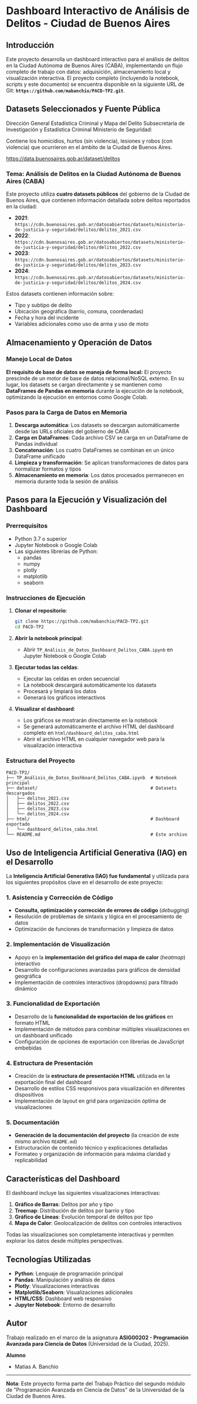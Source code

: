 # Dashboard Interactivo de Análisis de Delitos - Ciudad de Buenos Aires

## Introducción

Este proyecto desarrolla un dashboard interactivo para el análisis de delitos en la Ciudad Autónoma de Buenos Aires (CABA), implementando un flujo completo de trabajo con datos: adquisición, almacenamiento local y visualización interactiva. El proyecto completo (incluyendo la notebook, scripts y este documento) se encuentra disponible en la siguiente URL de Git: **`https://github.com/mabanchio/PACD-TP2.git`**.

## Datasets Seleccionados y Fuente Pública
Dirección General Estadística Criminal y Mapa del Delito Subsecretaría de Investigación y Estadística Criminal Ministerio de Seguridad: 

Contiene los homicidios, hurtos (sin violencia), lesiones y robos (con violencia) que ocurrieron en el ámbito de la Ciudad de Buenos Aires.

https://data.buenosaires.gob.ar/dataset/delitos

### Tema: Análisis de Delitos en la Ciudad Autónoma de Buenos Aires (CABA)

Este proyecto utiliza **cuatro datasets públicos** del gobierno de la Ciudad de Buenos Aires, que contienen información detallada sobre delitos reportados en la ciudad:

- **2021**: `https://cdn.buenosaires.gob.ar/datosabiertos/datasets/ministerio-de-justicia-y-seguridad/delitos/delitos_2021.csv`
- **2022**: `https://cdn.buenosaires.gob.ar/datosabiertos/datasets/ministerio-de-justicia-y-seguridad/delitos/delitos_2022.csv`
- **2023**: `https://cdn.buenosaires.gob.ar/datosabiertos/datasets/ministerio-de-justicia-y-seguridad/delitos/delitos_2023.csv`
- **2024**: `https://cdn.buenosaires.gob.ar/datosabiertos/datasets/ministerio-de-justicia-y-seguridad/delitos/delitos_2024.csv`

Estos datasets contienen información sobre:
- Tipo y subtipo de delito
- Ubicación geográfica (barrio, comuna, coordenadas)
- Fecha y hora del incidente
- Variables adicionales como uso de arma y uso de moto

## Almacenamiento y Operación de Datos

### Manejo Local de Datos

**El requisito de base de datos se maneja de forma local:** El proyecto prescinde de un motor de base de datos relacional/NoSQL externo. En su lugar, los datasets se cargan directamente y se mantienen como **DataFrames de Pandas en memoria** durante la ejecución de la notebook, optimizando la ejecución en entornos como Google Colab.

### Pasos para la Carga de Datos en Memoria

1. **Descarga automática**: Los datasets se descargan automáticamente desde las URLs oficiales del gobierno de CABA
2. **Carga en DataFrames**: Cada archivo CSV se carga en un DataFrame de Pandas individual
3. **Concatenación**: Los cuatro DataFrames se combinan en un único DataFrame unificado
4. **Limpieza y transformación**: Se aplican transformaciones de datos para normalizar formatos y tipos
5. **Almacenamiento en memoria**: Los datos procesados permanecen en memoria durante toda la sesión de análisis

## Pasos para la Ejecución y Visualización del Dashboard

### Prerrequisitos

- Python 3.7 o superior
- Jupyter Notebook o Google Colab
- Las siguientes librerías de Python:
  - pandas
  - numpy
  - plotly
  - matplotlib
  - seaborn

### Instrucciones de Ejecución

1. **Clonar el repositorio**:
   ```bash
   git clone https://github.com/mabanchio/PACD-TP2.git
   cd PACD-TP2
   ```

2. **Abrir la notebook principal**:
   - Abrir `TP_Análisis_de_Datos_Dashboard_Delitos_CABA.ipynb` en Jupyter Notebook o Google Colab

3. **Ejecutar todas las celdas**:
   - Ejecutar las celdas en orden secuencial
   - La notebook descargará automáticamente los datasets
   - Procesará y limpiará los datos
   - Generará los gráficos interactivos

4. **Visualizar el dashboard**:
   - Los gráficos se mostrarán directamente en la notebook
   - Se generará automáticamente el archivo HTML del dashboard completo en `html/dashboard_delitos_caba.html`
   - Abrir el archivo HTML en cualquier navegador web para la visualización interactiva

### Estructura del Proyecto

```
PACD-TP2/
├── TP_Análisis_de_Datos_Dashboard_Delitos_CABA.ipynb  # Notebook principal
├── dataset/                                           # Datasets descargados
│   ├── delitos_2021.csv
│   ├── delitos_2022.csv
│   ├── delitos_2023.csv
│   └── delitos_2024.csv
├── html/                                              # Dashboard exportado
│   └── dashboard_delitos_caba.html
└── README.md                                          # Este archivo
```

## Uso de Inteligencia Artificial Generativa (IAG) en el Desarrollo

La **Inteligencia Artificial Generativa (IAG) fue fundamental** y utilizada para los siguientes propósitos clave en el desarrollo de este proyecto:

### 1. Asistencia y Corrección de Código
- **Consulta, optimización y corrección de errores de código** (*debugging*)
- Resolución de problemas de sintaxis y lógica en el procesamiento de datos
- Optimización de funciones de transformación y limpieza de datos

### 2. Implementación de Visualización
- Apoyo en la **implementación del gráfico del mapa de calor** (*heatmap*) interactivo
- Desarrollo de configuraciones avanzadas para gráficos de densidad geográfica
- Implementación de controles interactivos (dropdowns) para filtrado dinámico

### 3. Funcionalidad de Exportación
- Desarrollo de la **funcionalidad de exportación de los gráficos** en formato HTML
- Implementación de métodos para combinar múltiples visualizaciones en un dashboard unificado
- Configuración de opciones de exportación con librerías de JavaScript embebidas

### 4. Estructura de Presentación
- Creación de la **estructura de presentación HTML** utilizada en la exportación final del dashboard
- Desarrollo de estilos CSS responsivos para visualización en diferentes dispositivos
- Implementación de layout en grid para organización óptima de visualizaciones

### 5. Documentación
- **Generación de la documentación del proyecto** (la creación de este mismo archivo `README.md`)
- Estructuración de contenido técnico y explicaciones detalladas
- Formateo y organización de información para máxima claridad y replicabilidad

## Características del Dashboard

El dashboard incluye las siguientes visualizaciones interactivas:

1. **Gráfico de Barras**: Delitos por año y tipo
2. **Treemap**: Distribución de delitos por barrio y tipo
3. **Gráfico de Líneas**: Evolución temporal de delitos por tipo
4. **Mapa de Calor**: Geolocalización de delitos con controles interactivos

Todas las visualizaciones son completamente interactivas y permiten explorar los datos desde múltiples perspectivas.

## Tecnologías Utilizadas

- **Python**: Lenguaje de programación principal
- **Pandas**: Manipulación y análisis de datos
- **Plotly**: Visualizaciones interactivas
- **Matplotlib/Seaborn**: Visualizaciones adicionales
- **HTML/CSS**: Dashboard web responsivo
- **Jupyter Notebook**: Entorno de desarrollo

## Autor

Trabajo realizado en el marco de la asignatura **ASIG00202 - Programación Avanzada para Ciencia de Datos** (Universidad de la Ciudad, 2025). 

**Alumno**
- Matias A. Banchio


---

**Nota**: Este proyecto forma parte del Trabajo Práctico del segundo módulo de "Programación Avanzada en Ciencia de Datos" de la Universidad de la Ciudad de Buenos Aires.
